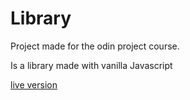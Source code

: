 # Library
Project made for the odin project course.

Is a library made with vanilla Javascript

[live version](https://llnathanlc.github.io/Library/)
